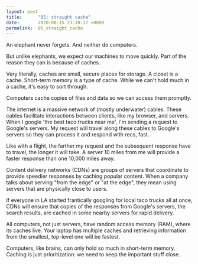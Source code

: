 ```yaml
---
layout: post
title:      "05: straight cache"
date:       2020-08-15 23:18:37 +0000
permalink:  05_straight_cache
---
```



An elephant never forgets. And neither do computers.

But unlike elephants, we expect our machines to move quickly. Part of the reason they can is because of caches.

Very literally, caches are small, secure places for storage. A closet is a cache. Short-term memory is a type of cache. While we can't hold much in a cache, it's easy to sort through.

Computers cache copies of files and data so we can access them promptly. 

The internet is a massive network of (mostly underwater) cables. These cables facilitate interactions between clients, like my browser, and servers. When I google 'the best taco trucks near me', I'm sending a request to Google's servers. My request will travel along these cables to Google's servers so they can process it and respond with recs, fast.

Like with a flight, the farther my request and the subsequent response have to travel, the longer it will take. A server 10 miles from me will provide a faster response than one 10,000 miles away.

Content delivery networks (CDNs) are groups of servers that coordinate to provide speedier responses by caching popular content. When a company talks about serving "from the edge" or "at the edge", they mean using servers that are physically close to users.

If everyone in LA started frantically googling for local taco trucks all at once, CDNs will ensure that copies of the responses from Google's servers, the search results, are cached in some nearby servers for rapid delivery.

All computers, not just servers, have random access memory (RAM), where its caches live. Your laptop has multiple caches and retrieving information from the smallest, top-level one will be fastest.

Computers, like brains, can only hold so much in short-term memory. Caching is just prioritization: we need to keep the important stuff close.
